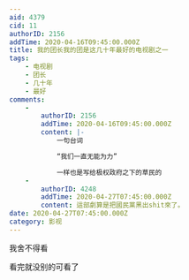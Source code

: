```yaml
---
aid: 4379
cid: 11
authorID: 2156
addTime: 2020-04-16T09:45:00.000Z
title: 我的团长我的团是这几十年最好的电视剧之一
tags:
    - 电视剧
    - 团长
    - 几十年
    - 最好
comments:
    -
        authorID: 2156
        addTime: 2020-04-16T09:45:00.000Z
        content: |-
            一句台词

            “我们一直无能为力”

            一样也是写给极权政府之下的草民的
    -
        authorID: 4248
        addTime: 2020-04-27T07:45:00.000Z
        content: 這部劇算是把國民黨黑出shit來了。
date: 2020-04-27T07:45:00.000Z
category: 影视
---
```


我舍不得看

看完就没别的可看了
